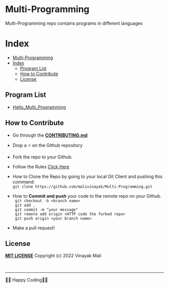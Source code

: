 # Multi-Programming

Multi-Programming repo contains programs in different languages

# Index
- [Multi-Programming](#multi-programming)
- [Index](#index)
  - [Program List](#program-list)
  - [How to Contribute](#how-to-contribute)
  - [License](#License)

## Program List

* [Hello_Multi_Programming](Program_List/Hello_Multi-Programming/)

## How to Contribute 

* Go through the [**CONTRIBUTING.md**](CONTRIBUTING.md) 

* Drop a :star: on the Github repository<br/>
* Fork the repo to your Github.<br/>
* Follow the Rules [Click Here](CONTRIBUTING.md) 

* How to Clone the Repo by going to your local Git Client and pushing this command: <br/>
	```git clone https://github.com/malivinayak/Multi-Programming.git```

* How to **Commit and push** your code to the remote repo on your Github.<br/>
` git checkout -b <branch name>`<br/>
` git add .`<br/>
` git commit -m "your message"`<br/>
` git remote add origin <HTTP code the forked repo>`<br/>
` git push origin <your branch name>`<br/>

* Make a pull request!

## License
[**MIT LICENSE**](LICENSE) Copyright (c) 2022 Vinayak Mali <br> 


<br>

---
👨‍💻 Happy Coding👨‍💻
